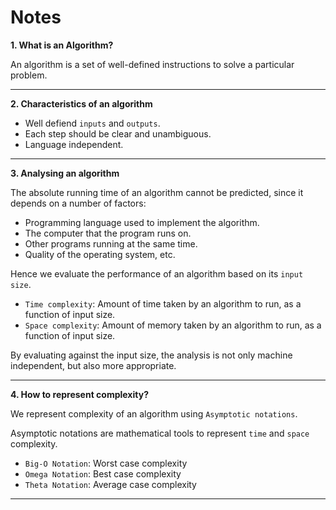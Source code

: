 # Notes

**1. What is an Algorithm?**

An algorithm is a set of well-defined instructions to solve a particular problem.

<hr />

**2. Characteristics of an algorithm**

- Well defiend `inputs` and `outputs`.
- Each step should be clear and unambiguous.
- Language independent.

<hr />

**3. Analysing an algorithm**

The absolute running time of an algorithm cannot be predicted, since it depends on a number of factors:

- Programming language used to implement the algorithm.
- The computer that the program runs on.
- Other programs running at the same time.
- Quality of the operating system, etc.

Hence we evaluate the performance of an algorithm based on its `input size`.

- `Time complexity`: Amount of time taken by an algorithm to run, as a function of input size.
- `Space complexity`: Amount of memory taken by an algorithm to run, as a function of input size.

By evaluating against the input size, the analysis is not only machine independent, but also more appropriate.

<hr />

**4. How to represent complexity?**

We represent complexity of an algorithm using `Asymptotic notations`.

Asymptotic notations are mathematical tools to represent `time` and `space` complexity.

- `Big-O Notation`: Worst case complexity
- `Omega Notation`: Best case complexity
- `Theta Notation`: Average case complexity

<hr />
